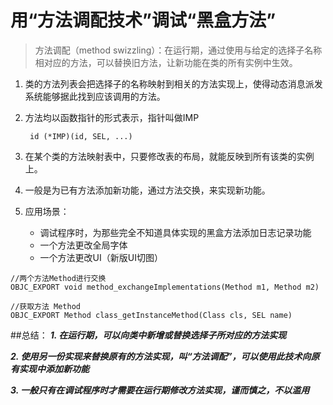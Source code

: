 # 用“方法调配技术”调试“黑盒方法”
> 方法调配（method swizzling）：在运行期，通过使用与给定的选择子名称相对应的方法，可以替换旧方法，让新功能在类的所有实例中生效。

1. 类的方法列表会把选择子的名称映射到相关的方法实现上，使得动态消息派发系统能够据此找到应该调用的方法。
2. 方法均以函数指针的形式表示，指针叫做IMP
	
		id (*IMP)(id, SEL, ...)

3. 在某个类的方法映射表中，只要修改表的布局，就能反映到所有该类的实例上。
4. 一般是为已有方法添加新功能，通过方法交换，来实现新功能。
5. 应用场景：
	* 调试程序时，为那些完全不知道具体实现的黑盒方法添加日志记录功能
	* 一个方法更改全局字体
	* 一个方法更改UI（新版UI切图）

```
//两个方法Method进行交换
OBJC_EXPORT void method_exchangeImplementations(Method m1, Method m2) 

//获取方法 Method
OBJC_EXPORT Method class_getInstanceMethod(Class cls, SEL name)

```

##总结：
***1. 在运行期，可以向类中新增或替换选择子所对应的方法实现***

***2. 使用另一份实现来替换原有的方法实现，叫“方法调配”，可以使用此技术向原有实现中添加新功能***

***3. 一般只有在调试程序时才需要在运行期修改方法实现，谨而慎之，不以滥用***





